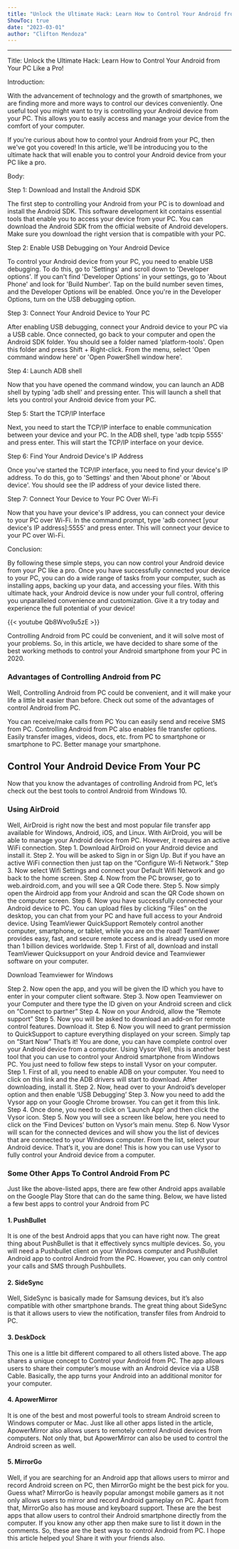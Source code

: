 ```yaml
---
title: "Unlock the Ultimate Hack: Learn How to Control Your Android from Your PC Like a Pro!"
ShowToc: true 
date: "2023-03-01"
author: "Clifton Mendoza"
---
```

*****
Title: Unlock the Ultimate Hack: Learn How to Control Your Android from Your PC Like a Pro! 

Introduction: 

With the advancement of technology and the growth of smartphones, we are finding more and more ways to control our devices conveniently. One useful tool you might want to try is controlling your Android device from your PC. This allows you to easily access and manage your device from the comfort of your computer.

If you're curious about how to control your Android from your PC, then we've got you covered! In this article, we'll be introducing you to the ultimate hack that will enable you to control your Android device from your PC like a pro. 

Body: 

Step 1: Download and Install the Android SDK 

The first step to controlling your Android from your PC is to download and install the Android SDK. This software development kit contains essential tools that enable you to access your device from your PC. You can download the Android SDK from the official website of Android developers. Make sure you download the right version that is compatible with your PC. 

Step 2: Enable USB Debugging on Your Android Device 

To control your Android device from your PC, you need to enable USB debugging. To do this, go to 'Settings' and scroll down to 'Developer options'. If you can't find 'Developer Options' in your settings, go to 'About Phone' and look for 'Build Number'. Tap on the build number seven times, and the Developer Options will be enabled. Once you're in the Developer Options, turn on the USB debugging option. 

Step 3: Connect Your Android Device to Your PC 

After enabling USB debugging, connect your Android device to your PC via a USB cable. Once connected, go back to your computer and open the Android SDK folder. You should see a folder named 'platform-tools'. Open this folder and press Shift + Right-click. From the menu, select 'Open command window here' or 'Open PowerShell window here'. 

Step 4: Launch ADB shell 

Now that you have opened the command window, you can launch an ADB shell by typing 'adb shell' and pressing enter. This will launch a shell that lets you control your Android device from your PC. 

Step 5: Start the TCP/IP Interface 

Next, you need to start the TCP/IP interface to enable communication between your device and your PC. In the ADB shell, type 'adb tcpip 5555' and press enter. This will start the TCP/IP interface on your device. 

Step 6: Find Your Android Device's IP Address 

Once you've started the TCP/IP interface, you need to find your device's IP address. To do this, go to 'Settings' and then 'About phone' or 'About device'. You should see the IP address of your device listed there. 

Step 7: Connect Your Device to Your PC Over Wi-Fi 

Now that you have your device's IP address, you can connect your device to your PC over Wi-Fi. In the command prompt, type 'adb connect [your device's IP address]:5555' and press enter. This will connect your device to your PC over Wi-Fi. 

Conclusion: 

By following these simple steps, you can now control your Android device from your PC like a pro. Once you have successfully connected your device to your PC, you can do a wide range of tasks from your computer, such as installing apps, backing up your data, and accessing your files. With this ultimate hack, your Android device is now under your full control, offering you unparalleled convenience and customization. Give it a try today and experience the full potential of your device!

{{< youtube Qb8Wvo9u5zE >}} 



Controlling Android from PC could be convenient, and it will solve most of your problems. So, in this article, we have decided to share some of the best working methods to control your Android smartphone from your PC in 2020.

 
### Advantages of Controlling Android from PC


Well, Controlling Android from PC could be convenient, and it will make your life a little bit easier than before. Check out some of the advantages of control Android from PC.

 

You can receive/make calls from PC
You can easily send and receive SMS from PC.
Controlling Android from PC also enables file transfer options.
Easily transfer images, videos, docs, etc. from PC to smartphone or smartphone to PC.
Better manage your smartphone.

 
## Control Your Android Device From Your PC


Now that you know the advantages of controlling Android from PC, let’s check out the best tools to control Android from Windows 10.

 
### Using AirDroid


Well, AirDroid is right now the best and most popular file transfer app available for Windows, Android, iOS, and Linux. With AirDroid, you will be able to manage your Android device from PC. However, it requires an active WiFi connection.
Step 1. Download AirDroid on your Android device and install it.
Step 2. You will be asked to Sign in or Sign Up. But if you have an active WiFi connection then just tap on the “Configure Wi-fi Network.”
Step 3. Now select Wifi Settings and connect your Default Wifi Network and go back to the home screen.
Step 4. Now from the PC browser, go to web.airdroid.com, and you will see a QR Code there.
Step 5. Now simply open the Airdroid app from your Android and scan the QR Code shown on the computer screen.
Step 6. Now you have successfully connected your Android device to PC. You can upload files by clicking “Files” on the desktop, you can chat from your PC and have full access to your Android device.
Using TeamViewer QuickSupport
Remotely control another computer, smartphone, or tablet, while you are on the road! TeamViewer provides easy, fast, and secure remote access and is already used on more than 1 billion devices worldwide.
Step 1. First of all, download and install TeamViewer Quicksupport on your Android device and Teamviewer software on your computer.

 

Download Teamviewer for Windows



Step 2. Now open the app, and you will be given the ID which you have to enter in your computer client software.
Step 3. Now open Teamviewer on your Computer and there type the ID given on your Android screen and click on “Connect to partner”
Step 4. Now on your Android, allow the “Remote support”
Step 5. Now you will be asked to download an add-on for remote control features. Download it.
Step 6. Now you will need to grant permission to QuickSupport to capture everything displayed on your screen. Simply tap on “Start Now”
That’s it! You are done, you can have complete control over your Android device from a computer.
Using Vysor
Well, this is another best tool that you can use to control your Android smartphone from Windows PC. You just need to follow few steps to install Vysor on your computer.
Step 1. First of all, you need to enable ADB on your computer. You need to click on this link and the ADB drivers will start to download. After downloading, install it.
Step 2. Now, head over to your Android’s developer option and then enable ‘USB Debugging’
Step 3. Now you need to add the Vysor app on your Google Chrome browser. You can get it from this link.
Step 4. Once done, you need to click on ‘Launch App’ and then click the Vysor icon. 
Step 5. Now you will see a screen like below, here you need to click on the ‘Find Devices’ button on Vysor’s main menu.
Step 6. Now Vysor will scan for the connected devices and will show you the list of devices that are connected to your Windows computer. From the list, select your Android device.
That’s it, you are done! This is how you can use Vysor to fully control your Android device from a computer.

 
### Some Other Apps To Control Android From PC


Just like the above-listed apps, there are few other Android apps available on the Google Play Store that can do the same thing. Below, we have listed a few best apps to control your Android from PC

 
#### 1. PushBullet


It is one of the best Android apps that you can have right now. The great thing about PushBullet is that it effectively syncs multiple devices. So, you will need a Pushbullet client on your Windows computer and PushBullet Android app to control Android from the PC. However, you can only control your calls and SMS through Pushbullets.

 
#### 2. SideSync


Well, SideSync is basically made for Samsung devices, but it’s also compatible with other smartphone brands. The great thing about SideSync is that it allows users to view the notification, transfer files from Android to PC.

 
#### 3. DeskDock


This one is a little bit different compared to all others listed above. The app shares a unique concept to Control your Android from PC. The app allows users to share their computer’s mouse with an Android device via a USB Cable. Basically, the app turns your Android into an additional monitor for your computer.

 
#### 4. ApowerMirror


It is one of the best and most powerful tools to stream Android screen to Windows computer or Mac. Just like all other apps listed in the article, ApowerMirror also allows users to remotely control Android devices from computers. Not only that, but ApowerMirror can also be used to control the Android screen as well.

 
#### 5. MirrorGo


Well, if you are searching for an Android app that allows users to mirror and record Android screen on PC, then MirrorGo might be the best pick for you. Guess what? MirrorGo is heavily popular amongst mobile gamers as it not only allows users to mirror and record Android gameplay on PC. Apart from that, MirrorGo also has mouse and keyboard support.
These are the best apps that allow users to control their Android smartphone directly from the computer. If you know any other app then make sure to list it down in the comments.
So, these are the best ways to control Android from PC. I hope this article helped you! Share it with your friends also.




